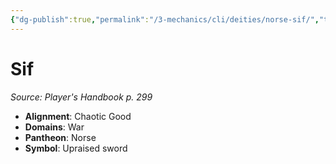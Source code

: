 ```yaml
---
{"dg-publish":true,"permalink":"/3-mechanics/cli/deities/norse-sif/","tags":["ttrpg-cli/compendium/src/5e/phb","ttrpg-cli/deity/norse","ttrpg-cli/domain/war"],"noteIcon":""}
---
```


# Sif
*Source: Player's Handbook p. 299* 

- **Alignment**: Chaotic Good
- **Domains**: War
- **Pantheon**: Norse
- **Symbol**: Upraised sword